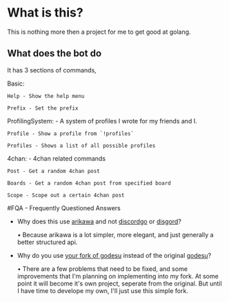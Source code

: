 # What is this?
This is nothing more then a project for me to get good at golang.

## What does the bot do
It has 3 sections of commands,

Basic:

	Help - Show the help menu

	Prefix - Set the prefix

ProfilingSystem: - A system of profiles I wrote for my friends and I.

	Profile - Show a profile from `!profiles`

	Profiles - Shows a list of all possible profiles

4chan: - 4chan related commands

	Post - Get a random 4chan post

	Boards - Get a random 4chan post from specified board

	Scope - Scope out a certain 4chan post

#FQA - Frequently Questioned Answers

+ Why does this use [arikawa](https://github.com/diamondburned/arikawa) and not [discordgo](https://github.com/bwmarrin/discordgo) or [disgord](https://github.com/andersfylling/disgord)?

	• Because arikawa is a lot simpler, more elegant, and just generally a better structured api.

+ Why do you use [your fork of godesu](https://github.com/lordrusk/godesu) instead of the original [godesu](https://github.com/mtarnawa/godesu)?

	• There are a few problems that need to be fixed, and some improvements that I'm planning on implementing into my fork. At some point it will become it's own project, seperate from the original. But until I have time to develope my own, I'll just use this simple fork.
